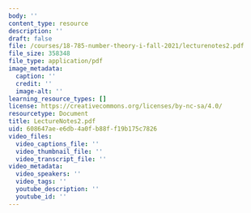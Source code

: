 ```yaml
---
body: ''
content_type: resource
description: ''
draft: false
file: /courses/18-785-number-theory-i-fall-2021/lecturenotes2.pdf
file_size: 358348
file_type: application/pdf
image_metadata:
  caption: ''
  credit: ''
  image-alt: ''
learning_resource_types: []
license: https://creativecommons.org/licenses/by-nc-sa/4.0/
resourcetype: Document
title: LectureNotes2.pdf
uid: 608647ae-e6db-4a0f-b88f-f19b175c7826
video_files:
  video_captions_file: ''
  video_thumbnail_file: ''
  video_transcript_file: ''
video_metadata:
  video_speakers: ''
  video_tags: ''
  youtube_description: ''
  youtube_id: ''
---
```

